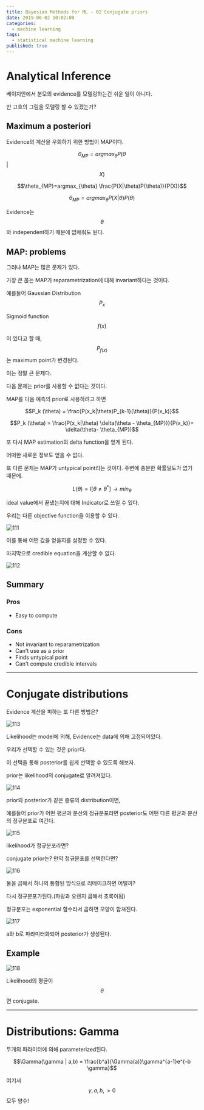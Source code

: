 ```yaml
---
title: Bayesian Methods for ML - 02 Conjugate priors
date: 2019-06-02 10:02:00
categories:
  - machine learning
tags:
  - statistical machine learning
published: true
---
```


# Analytical Inference

베이지안에서 분모의 evidence를 모델링하는건 쉬운 일이 아니다.

반 고흐의 그림을 모델링 할 수 있겠는가?

## Maximum a posteriori

Evidence의 계산을 우회하기 위한 방법이 MAP이다.

$$\theta_{MP}=argmax_{\theta} P(\theta $$\|$$X)$$

$$\theta_{MP}=argmax_{\theta} \frac{P(X|\theta)P(\theta)}{P(X)}$$

$$\theta_{MP}=argmax_{\theta} P(X|\theta)P(\theta)$$

Evidence는 $$\theta$$와 independent하기 때문에 없애줘도 된다.

## MAP: problems

그러나 MAP는 많은 문제가 있다.

가장 큰 묹는 MAP가 reparametrization에 대해 invariant하다는 것이다.

예를들어 Gaussian Distribution $$P_x$$

Sigmoid function $$f(x)$$

이 있다고 할 때, $$P_{f(x)}$$는 maximum point가 변경된다.

이는 정말 큰 문제다.

다음 문제는 prior를 사용할 수 없다는 것이다.

MAP를 다음 예측의 prior로 사용하려고 하면 

$$P_k (\theta) = \frac{P(x_k|\theta)P_{k-1}(\theta)}{P(x_k)}$$

$$P_k (\theta) = \frac{P(x_k|\theta) \delta(\theta - \theta_{MP})}{P(x_k)}= \delta(\theta- \theta_{MP})$$

또 다시 MAP estimation의 delta function을 얻게 된다.

어떠한 새로운 정보도 얻을 수 없다.

또 다른 문제는 MAP가 untypical point라는 것이다. 주변에 충분한 확률밀도가 없기 때문에.

$$L(\theta) = I[\theta \ne \theta^*] \rightarrow min_{\theta}$$

ideal value에서 끝냈는지에 대해 Indicator로 쓰일 수 있다.

우리는 다른 objective function을 이용할 수 있다.

![111](/assets/figures/ML/BM/111.JPG)

이를 통해 어떤 값을 얻을지를 설정할 수 있다.

마지막으로 credible equation을 계산할 수 없다.

![112](/assets/figures/ML/BM/112.JPG)

## Summary

### Pros

- Easy to compute

### Cons

- Not invariant to reparametrization
- Can't use as a prior
- Finds untypical point
- Can't compute credible intervals

---

# Conjugate distributions

Evidence 계산을 피하는 또 다른 방법은?

![113](/assets/figures/ML/BM/113.JPG)

Likelihood는 model에 의해, Evidence는 data에 의해 고정되어있다.

우리가 선택할 수 있는 것은 prior다.

이 선택을 통해 posterior를 쉽게 선택할 수 있도록 해보자.

prior는 likelihood의 conjugate로 알려져있다.

![114](/assets/figures/ML/BM/114.JPG)

prior와 posterior가 같은 종류의 distribution이면,

예를들어 prior가 어떤 평균과 분산의 정규분포라면 posterior도 어떤 다른 평균과 분산의 정규분포로 여긴다.

![115](/assets/figures/ML/BM/115.JPG)

likelihood가 정규분포라면?

conjugate prior는? 만약 정규분포를 선택한다면?

![116](/assets/figures/ML/BM/116.JPG)

둘을 곱해서 하나의 통합된 방식으로 리메이크하면 어떨까?

다시 정규분포가된다.(파랑과 오렌지 곱해서 초록이됨)

정규분포는 exponential 함수라서 곱하면 모양이 합쳐진다.

![117](/assets/figures/ML/BM/117.JPG)

a와 b로 파라미터화되어 posterior가 생성된다.

## Example

![118](/assets/figures/ML/BM/118.JPG)

Likelihood의 평균이 $$\theta$$면 conjugate.

---

# Distributions: Gamma

두개의 파라미터에 의해 parameterized된다.

$$\Gamma(\gamma | a,b) = \frac{b^a}{\Gamma(a)}\gamma^{a-1}e^{-b \gamma}$$

여기서 $$\gamma, a, b, \gt 0$$ 모두 양수!

